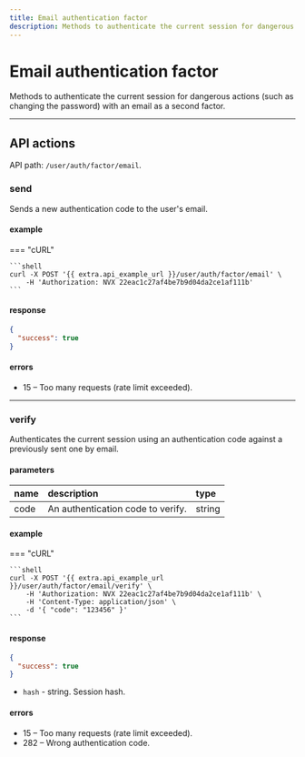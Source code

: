 ```yaml
---
title: Email authentication factor
description: Methods to authenticate the current session for dangerous actions (suc as changing the password) with an email as a second factor.
---
```


# Email authentication factor

Methods to authenticate the current session for dangerous actions (such as changing the password) with an email as a second factor.

***

## API actions

API path: `/user/auth/factor/email`.

### send

Sends a new authentication code to the user's email.

#### example

=== "cURL"

    ```shell
    curl -X POST '{{ extra.api_example_url }}/user/auth/factor/email' \
        -H 'Authorization: NVX 22eac1c27af4be7b9d04da2ce1af111b'
    ```

#### response

```json
{
  "success": true
}
```

#### errors

* 15 – Too many requests (rate limit exceeded).

***

### verify

Authenticates the current session using an authentication code against a previously sent one by email.

#### parameters

| name | description                       | type   |
|:-----|:----------------------------------|:-------|
| code | An authentication code to verify. | string |

#### example

=== "cURL"

    ```shell
    curl -X POST '{{ extra.api_example_url }}/user/auth/factor/email/verify' \
        -H 'Authorization: NVX 22eac1c27af4be7b9d04da2ce1af111b' \
        -H 'Content-Type: application/json' \
        -d '{ "code": "123456" }'
    ```

#### response

```json
{
  "success": true
}
```

* `hash` - string. Session hash.

#### errors

* 15 – Too many requests (rate limit exceeded).
* 282 – Wrong authentication code.
